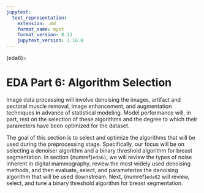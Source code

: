 ```yaml
---
jupytext:
  text_representation:
    extension: .md
    format_name: myst
    format_version: 0.13
    jupytext_version: 1.16.0
---
```

(eda6)=

# EDA Part 6: Algorithm Selection

Image data processing will involve denoising the images, artifact and pectoral muscle removal, image enhancement, and augmentation techniques in advance of statistical modeling. Model performance will, in part, rest on the selection of these algorithms and the degree to which their parameters have been optimized for the dataset.

The goal of this section is to select and optimize the algorithms that will be used during the preprocessing stage. Specifically, our focus will be on selecting a denoiser algorithm and a binary threshold algorithm for breast segmentation.
In section {numref}`eda61`, we will review the types of noise inherent in digital mammography, review the most widely used denoising methods, and then evaluate, select, and parameterize the denoising algorithm that will be used downstream. Next, {numref}`eda62` will review, select, and tune a binary threshold algorithm for breast segmentation.

